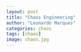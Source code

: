 ```yaml
---
layout: post
title: "Chaos Engineering"
author: "Leonardo Marques"
categories: chaos
tags: [chaos]
image: chaos.jpg
---
```


